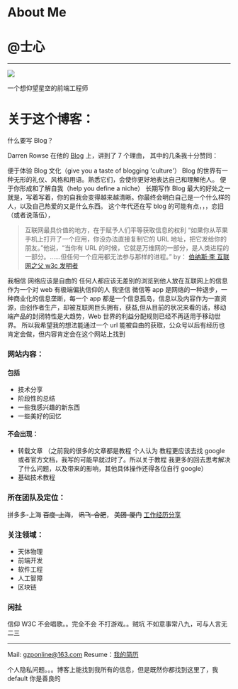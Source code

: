 # About Me

# @士心

---

![](http://morning.rocks/wp-content/uploads/2016/09/98.png)

一个想仰望星空的前端工程师

# 关于这个博客：

什么要写 Blog？

Darren Rowse 在他的 [Blog](https://problogger.com/7-reasons-why-personal-blogs-rock/) 上，讲到了 7 个理由，
其中的几条我十分赞同：

便于体验 Blog 文化（give you a taste of blogging 'culture'）
Blog 的世界有一种无形的礼仪、风格和用语。熟悉它们，会使你更好地表达自己和理解他人。
便于你形成和了解自我（help you define a niche）
长期写作 Blog 最大的好处之一就是，写着写着，你的自我会变得越来越清晰。你最终会明白自己是一个什么样的人，以及自己热爱的又是什么东西。
这个年代还在写 blog 的可能有点，，，恋旧（或者说落伍），

> 互联网最具价值的地方，在于赋予人们平等获取信息的权利
> “如果你从苹果手机上打开了一个应用，你没办法直接复制它的 URL 地址，把它发给你的朋友。”他说，“当你有 URL 的时候，它就是万维网的一部分，是人类进程的一部分。……但任何一个应用都无法参与那样的进程。”
> by： [伯纳斯·李 互联网之父 w3c 发明者](https://baike.baidu.com/item/%E8%92%82%E5%A7%86%C2%B7%E4%BC%AF%E7%BA%B3%E6%96%AF%C2%B7%E6%9D%8E/8868412?fr=aladdin)

我相信 网络应该是自由的 任何人都应该无差别的浏览到他人放在互联网上的信息
作为一个对 web 有极端偏执信仰的人 我坚信 微信等 app 是网络的一种退步，一种商业化的信息垄断，每一个 app 都是一个信息孤岛，信息以及内容作为一直资源，由创作者生产，却被互联网巨头拥有，获益,但从目前的状况来看的话，移动端产品的封闭特性是大趋势，Web 世界的利益分配规则已经不再适用于移动世界。
所以我希望我的想法能通过一个 url 能被自由的获取，公众号以后有经历也肯定会做，但内容肯定会在这个网站上找到

### 网站内容：

#### 包括

- 技术分享
- 阶段性的总结
- 一些我感兴趣的新东西
- 一些美好的回忆

#### 不会出现：

- 转载文章 （之前我的很多的文章都是教程 个人认为 教程更应该去找 google 或者官方文档，我写的可能早就过时了。所以关于教程 我更多的回去思考解决了什么问题，以及带来的影响，其他具体操作还得各位自行 google）
- 基础技术教程

### 所在团队及定位：

拼多多-上海
<del>百度-上海</del>，
<del>讯飞-合肥</del>，
<del>美团-厦门</del>
[工作经历分享](https://gzponline.github.io/2018/02/14/%E5%AE%9E%E4%B9%A0%E7%BB%8F%E5%8E%86%E6%80%BB%E7%BB%93/)

### 关注领域：

- 天体物理
- 前端开发
- 软件工程
- 人工智障
- 区块链

### 闲扯

信仰 W3C
不会唱歌。。完全不会
不打游戏。。贼坑
不如意事常八九，可与人言无二三

---

Mail: <a href= "mailto:gzponline@163.com">gzponline@163.com</a>
Resume：<a href="../file/resume.pdf">我的简历</a>

个人隐私问题。。。博客上能找到我所有的信息，但是既然你都找到这里了，我 default 你是善良的
